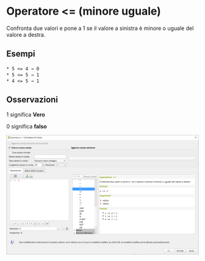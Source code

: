 # Operatore <= (minore uguale)

Confronta due valori e pone a 1 se il valore a sinistra è minore o uguale del valore a destra.

## Esempi
```
* 5 <= 4 → 0
* 5 <= 5 → 1
* 4 <= 5 → 1
```

## Osservazioni

1 significa **Vero**

0 significa **falso**

![](../../img/operatori/minoreuguale1.png)